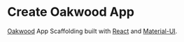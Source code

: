 # Create Oakwood App

[Oakwood](https://oakwood.se) App Scaffolding built with [React](https://reactjs.org/) and [Material-UI](https://material-ui.com/).
